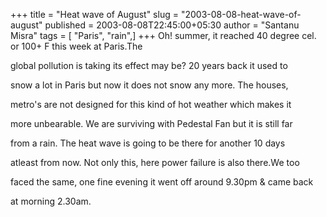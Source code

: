 +++
title = "Heat wave of August"
slug = "2003-08-08-heat-wave-of-august"
published = 2003-08-08T22:45:00+05:30
author = "Santanu Misra"
tags = [ "Paris", "rain",]
+++
Oh! summer, it reached 40 degree cel. or 100+ F this week at Paris.The
global pollution is taking its effect may be? 20 years back it used to
snow a lot in Paris but now it does not snow any more. The houses,
metro's are not designed for this kind of hot weather which makes it
more unbearable. We are surviving with Pedestal Fan but it is still far
from a rain. The heat wave is going to be there for another 10 days
atleast from now. Not only this, here power failure is also there.We too
faced the same, one fine evening it went off around 9.30pm & came back
at morning 2.30am.
